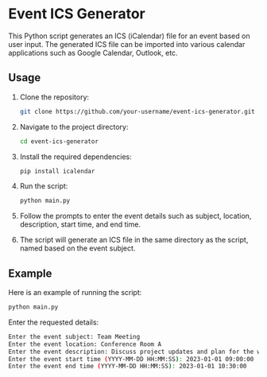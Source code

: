 # Event ICS Generator

This Python script generates an ICS (iCalendar) file for an event based on user input. The generated ICS file can be imported into various calendar applications such as Google Calendar, Outlook, etc.

## Usage

1. Clone the repository:

    ```bash
    git clone https://github.com/your-username/event-ics-generator.git
    ```

2. Navigate to the project directory:

    ```bash
    cd event-ics-generator
    ```

3. Install the required dependencies:

    ```bash
    pip install icalendar
    ```

4. Run the script:

    ```bash
    python main.py
    ```

5. Follow the prompts to enter the event details such as subject, location, description, start time, and end time.

6. The script will generate an ICS file in the same directory as the script, named based on the event subject.

## Example

Here is an example of running the script:

```bash
python main.py
```

Enter the requested details:
```bash
Enter the event subject: Team Meeting
Enter the event location: Conference Room A
Enter the event description: Discuss project updates and plan for the week.
Enter the event start time (YYYY-MM-DD HH:MM:SS): 2023-01-01 09:00:00
Enter the event end time (YYYY-MM-DD HH:MM:SS): 2023-01-01 10:30:00
```



